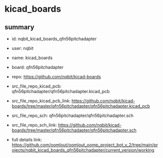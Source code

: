 # kicad_boards
 
## summary 
* id: nqbit_kicad_boards_qfn56pitchadapter
* user: nqbit
* name: kicad_boards
* board: qfn56pitchadapter
* repo: https://github.com/nqbit/kicad-boards
* src_file_repo_kicad_pcb: qfn56pitchadapter/qfn56pitchadapter.kicad_pcb
* src_file_repo_kicad_pcb_link: https://github.com/nqbit/kicad-boards/tree/master/qfn56pitchadapter/qfn56pitchadapter.kicad_pcb


* src_file_repo_sch: qfn56pitchadapter/qfn56pitchadapter.sch
* src_file_repo_sch_link: https://github.com/nqbit/kicad-boards/tree/master/qfn56pitchadapter/qfn56pitchadapter.sch
* full details link: https://github.com/oomlout/oomlout_oomp_project_bot_v_2/tree/main/projects/nqbit_kicad_boards_qfn56pitchadapter/current_version/working  








